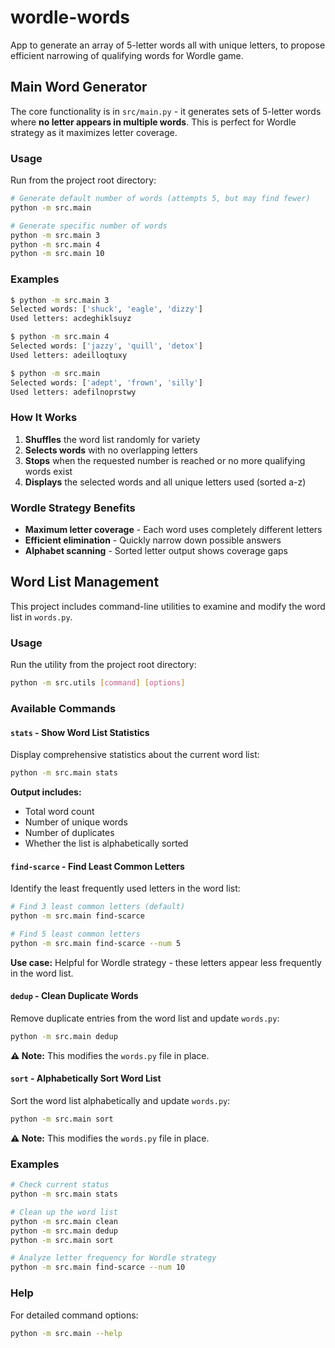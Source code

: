 # wordle-words
App to generate an array of 5-letter words all with unique letters, to propose efficient narrowing of qualifying words for Wordle game.

## Main Word Generator

The core functionality is in `src/main.py` - it generates sets of 5-letter words where **no letter appears in multiple words**. This is perfect for Wordle strategy as it maximizes letter coverage.

### Usage

Run from the project root directory:

```bash
# Generate default number of words (attempts 5, but may find fewer)
python -m src.main

# Generate specific number of words
python -m src.main 3
python -m src.main 4
python -m src.main 10
```

### Examples

```bash
$ python -m src.main 3
Selected words: ['shuck', 'eagle', 'dizzy']
Used letters: acdeghiklsuyz

$ python -m src.main 4
Selected words: ['jazzy', 'quill', 'detox']
Used letters: adeilloqtuxy

$ python -m src.main
Selected words: ['adept', 'frown', 'silly']
Used letters: adefilnoprstwy
```

### How It Works

1. **Shuffles** the word list randomly for variety
2. **Selects words** with no overlapping letters
3. **Stops** when the requested number is reached or no more qualifying words exist
4. **Displays** the selected words and all unique letters used (sorted a-z)

### Wordle Strategy Benefits

- **Maximum letter coverage** - Each word uses completely different letters
- **Efficient elimination** - Quickly narrow down possible answers
- **Alphabet scanning** - Sorted letter output shows coverage gaps

## Word List Management

This project includes command-line utilities to examine and modify the word list in `words.py`.

### Usage

Run the utility from the project root directory:

```bash
python -m src.utils [command] [options]
```

### Available Commands

#### `stats` - Show Word List Statistics
Display comprehensive statistics about the current word list:
```bash
python -m src.main stats
```
**Output includes:**
- Total word count
- Number of unique words
- Number of duplicates
- Whether the list is alphabetically sorted

#### `find-scarce` - Find Least Common Letters
Identify the least frequently used letters in the word list:
```bash
# Find 3 least common letters (default)
python -m src.main find-scarce

# Find 5 least common letters
python -m src.main find-scarce --num 5
```
**Use case:** Helpful for Wordle strategy - these letters appear less frequently in the word list.

#### `dedup` - Clean Duplicate Words
Remove duplicate entries from the word list and update `words.py`:
```bash
python -m src.main dedup
```
**⚠️ Note:** This modifies the `words.py` file in place.

#### `sort` - Alphabetically Sort Word List
Sort the word list alphabetically and update `words.py`:
```bash
python -m src.main sort
```
**⚠️ Note:** This modifies the `words.py` file in place.

### Examples

```bash
# Check current status
python -m src.main stats

# Clean up the word list
python -m src.main clean
python -m src.main dedup
python -m src.main sort

# Analyze letter frequency for Wordle strategy
python -m src.main find-scarce --num 10
```

### Help

For detailed command options:
```bash
python -m src.main --help
```
